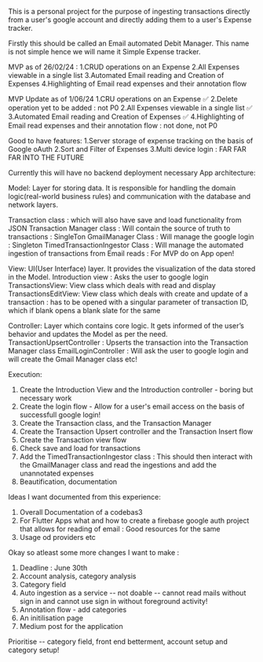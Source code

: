 This is a personal project for the purpose of ingesting transactions directly from a user's google account and directly adding them to a user's Expense tracker. 

Firstly this should be called an Email automated Debit Manager. This name is not simple hence we will name it Simple Expense tracker.

MVP as of 26/02/24 :
1.CRUD operations on an Expense 
2.All Expenses viewable in a single list
3.Automated Email reading and Creation of Expenses
4.Highlighting of Email read expenses and their annotation flow

MVP Update as of 1/06/24
1.CRU operations on an Expense :white_check_mark:
2.Delete operation yet to be added : not P0 
2.All Expenses viewable in a single list :white_check_mark:
3.Automated Email reading and Creation of Expenses :white_check_mark:
4.Highlighting of Email read expenses and their annotation flow : not done, not P0


Good to have features:
1.Server storage of expense tracking on the basis of Google oAuth
2.Sort and Filter of Expenses
3.Multi device login : FAR FAR FAR INTO THE FUTURE


Currently this will have no backend deployment necessary
App architecture:

Model: Layer for storing data. It is responsible for handling the domain logic(real-world business rules) and communication with the database and network layers.

Transaction class : which will also have save and load functionality from JSON
Transaction Manager class : Will contain the source of truth to transactions : SingleTon
GmailManager Class : Will manage the google login : Singleton
TimedTransactionIngestor Class : Will manage the automated ingestion of transactions from Email reads : For MVP do on App open!




View: UI(User Interface) layer. It provides the visualization of the data stored in the Model.
Introduction view : Asks the user to google login
TransactionsView: View class which deals with read and display
TransactionsEditView: View class which deals with create and update of a transaction : has to be opened with a singular parameter of transaction ID, which if blank opens a blank slate for the same



Controller: Layer which contains core logic. It gets informed of the user’s 
behavior and updates the Model as per the need.
TransactionUpsertController : Upserts the transaction into the Transaction Manager class
EmailLoginController : Will ask the user to google login and will create the Gmail Manager class etc!



Execution:
1. Create the Introduction View and the Introduction controller - boring but necessary work
2. Create the login flow - Allow for a user's email access on the basis of successfull google login!
4. Create the Transaction class, and the Transaction Manager
5. Create the Transaction Upsert controller and the Transaction Insert flow
6. Create the Transaction view flow
7. Check save and load for transactions
8. Add the TimedTransactionIngestor class : This should then interact with the GmailManager class and read the ingestions and add the unannotated expenses
9. Beautification, documentation


Ideas I want documented from this experience:
1. Overall Documentation of a codebas3
2. For Flutter Apps what and how to create a firebase google auth project that allows for reading of email : Good resources for the same
3. Usage od providers etc


Okay so atleast some more changes I want to make : 
1. Deadline : June 30th
2. Account analysis, category analysis
3. Category field
4. Auto ingestion as a service -- not doable -- cannot read mails without sign in and cannot use sign in without foreground activity!
5. Annotation flow - add categories
6. An initilisation page
7. Medium post for the application 

Prioritise -- category field, front end betterment, account setup and category setup!